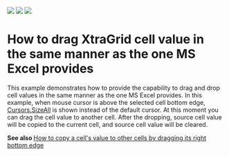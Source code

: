 <!-- default badges list -->
![](https://img.shields.io/endpoint?url=https://codecentral.devexpress.com/api/v1/VersionRange/128627945/13.1.4%2B)
[![](https://img.shields.io/badge/Open_in_DevExpress_Support_Center-FF7200?style=flat-square&logo=DevExpress&logoColor=white)](https://supportcenter.devexpress.com/ticket/details/E3533)
[![](https://img.shields.io/badge/📖_How_to_use_DevExpress_Examples-e9f6fc?style=flat-square)](https://docs.devexpress.com/GeneralInformation/403183)
<!-- default badges end -->
# How to drag XtraGrid cell value in the same manner as the one MS Excel provides


<p>This example demonstrates how to provide the capability to drag and drop cell values in the same manner as the one MS Excel provides. In this example, when mouse cursor is above the selected cell bottom edge, <a href="http://msdn.microsoft.com/en-US/library/system.windows.forms.cursors.sizeall(v=VS.80).aspx"><u>Cursors.SizeAll</u></a> is shown instead of the default cursor. At this moment you can drag the cell value to another cell. After the dropping, source cell value will be copied to the current cell, and source cell value will be cleared. </p><p><strong>See also</strong><strong> </strong><a href="https://www.devexpress.com/Support/Center/p/E2621">How to copy a cell's value to other cells by dragging its right bottom edge</a><strong><br />
</strong></p>

<br/>


